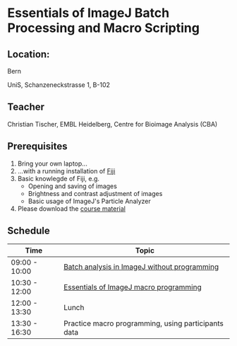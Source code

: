 # Essentials of ImageJ Batch Processing and Macro Scripting

## Location:

Bern

UniS, Schanzeneckstrasse 1, B-102

## Teacher

Christian Tischer, EMBL Heidelberg, Centre for Bioimage Analysis (CBA)

## Prerequisites

1. Bring your own laptop...
2. ...with a running installation of [Fiji](https://imagej.net/Fiji/Downloads) 
3. Basic knowlegde of Fiji, e.g.
	- Opening and saving of images
	- Brightness and contrast adjustment of images
	- Basic usage of ImageJ's Particle Analyzer
4. Please download the [course material](https://github.com/tischi/imagej-courses/archive/master.zip)
	
## Schedule

| Time | Topic |
|-----|-----|
| 09:00 - 10:00 | [Batch analysis in ImageJ without programming](https://github.com/tischi/imagej-courses/blob/master/practicals/batch-analysis-without-programming.md)
| 10:30 - 12:00 | [Essentials of ImageJ macro programming](https://github.com/tischi/imagej-courses/blob/master/practicals/macro-recording.md) |
| 12:00 - 13:30 | Lunch |
| 13:30 - 16:30 | Practice macro programming, using participants data |


